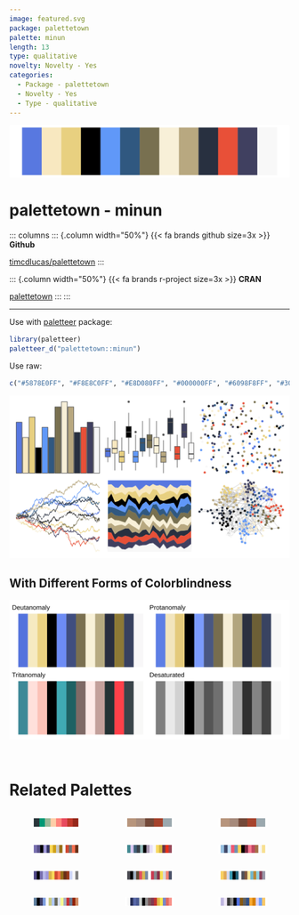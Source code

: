 ```yaml
---
image: featured.svg
package: palettetown
palette: minun
length: 13
type: qualitative
novelty: Novelty - Yes
categories:
  - Package - palettetown
  - Novelty - Yes
  - Type - qualitative
---
```


![](featured.svg)

# palettetown - minun 

::: columns
::: {.column width="50%"}
{{< fa brands github size=3x >}}
**Github**

[timcdlucas/palettetown](https://github.com/timcdlucas/palettetown)
:::

::: {.column width="50%"}
{{< fa brands r-project size=3x >}}
**CRAN**

[palettetown](https://CRAN.R-project.org/package=palettetown)
:::
:::

<hr> 

Use with [paletteer](https://emilhvitfeldt.github.io/paletteer/) package:

```r
library(paletteer)
paletteer_d("palettetown::minun")
```

Use raw:

```r
c("#5878E0FF", "#F8E8C0FF", "#E8D080FF", "#000000FF", "#6098F8FF", "#305880FF", "#787050FF", "#F8F0D8FF", "#B8A880FF", "#283040FF", "#E85038FF", "#404060FF", "#F8F8F8FF")
``` 

![](examples.png) <br>

## With Different Forms of Colorblindness

![](colorblind.svg) 

<br>

# Related Palettes

<div class="list" style="display: grid; grid-template-columns: auto auto auto;"> <figure class="figure">
<a href="../../awtools/a_palette/"> <img src="../../awtools/a_palette/featured.svg" style="width: 100%;" class="figure-img"></a>
</figure> <figure class="figure">
<a href="../../ButterflyColors/hamadryas_feronia/"> <img src="../../ButterflyColors/hamadryas_feronia/featured.svg" style="width: 100%;" class="figure-img"></a>
</figure> <figure class="figure">
<a href="../../ButterflyColors/hamadryas_feronia/"> <img src="../../ButterflyColors/hamadryas_feronia/featured.svg" style="width: 100%;" class="figure-img"></a>
</figure> <figure class="figure">
<a href="../../palettetown/loudred/"> <img src="../../palettetown/loudred/featured.svg" style="width: 100%;" class="figure-img"></a>
</figure> <figure class="figure">
<a href="../../palettetown/sharpedo/"> <img src="../../palettetown/sharpedo/featured.svg" style="width: 100%;" class="figure-img"></a>
</figure> <figure class="figure">
<a href="../../palettetown/chimecho/"> <img src="../../palettetown/chimecho/featured.svg" style="width: 100%;" class="figure-img"></a>
</figure> <figure class="figure">
<a href="../../palettetown/exploud/"> <img src="../../palettetown/exploud/featured.svg" style="width: 100%;" class="figure-img"></a>
</figure> <figure class="figure">
<a href="../../palettetown/volbeat/"> <img src="../../palettetown/volbeat/featured.svg" style="width: 100%;" class="figure-img"></a>
</figure> <figure class="figure">
<a href="../../palettetown/pelipper/"> <img src="../../palettetown/pelipper/featured.svg" style="width: 100%;" class="figure-img"></a>
</figure> <figure class="figure">
<a href="../../palettetown/gyarados/"> <img src="../../palettetown/gyarados/featured.svg" style="width: 100%;" class="figure-img"></a>
</figure> <figure class="figure">
<a href="../../palettetown/taillow/"> <img src="../../palettetown/taillow/featured.svg" style="width: 100%;" class="figure-img"></a>
</figure> <figure class="figure">
<a href="../../palettetown/wingull/"> <img src="../../palettetown/wingull/featured.svg" style="width: 100%;" class="figure-img"></a>
</figure> 
</div>
